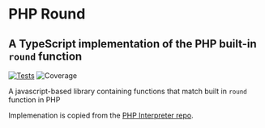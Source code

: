 # PHP Round
## A TypeScript implementation of the PHP built-in `round` function

[![Tests](https://github.com/e-newton/php-round/actions/workflows/run-tests.yml/badge.svg)](https://github.com/e-newton/php-round/actions/workflows/run-tests.yml)
![Coverage](https://img.shields.io/endpoint?url=https://gist.githubusercontent.com/e-newton/973903d12880da1524ee6f9c9005ee23/raw/coverage_badge.json)

A javascript-based library containing functions that match built in `round` function in PHP

Implemenation is copied from the [PHP Interpreter repo](https://github.com/php/php-src/blob/master/ext/standard/math.c).
